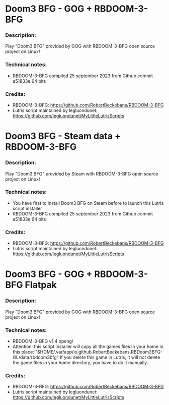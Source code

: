 # Doom3 BFG - GOG + RBDOOM-3-BFG
### Description:
Play "Doom3 BFG" provided by GOG with RBDOOM-3-BFG open source project on Linux!
### Technical notes:
- RBDOOM-3-BFG compiled 25 september 2023 from Github commit a51833e 64 bits
### Credits:
- RBDOOM-3-BFG: https://github.com/RobertBeckebans/RBDOOM-3-BFG
- Lutris script maintained by legluondunet: https://github.com/legluondunet/MyLittleLutrisScripts

# Doom3 BFG - Steam data + RBDOOM-3-BFG
### Description:
Play "Doom3 BFG" provided by Steam with RBDOOM-3-BFG open source project on Linux!
### Technical notes:
- You have first to install Doom3 BFG on Steam before to launch this Lutris script installer
- RBDOOM-3-BFG compiled 25 september 2023 from Github commit a51833e 64 bits
### Credits:
- RBDOOM-3-BFG: https://github.com/RobertBeckebans/RBDOOM-3-BFG
- Lutris script maintained by legluondunet: https://github.com/legluondunet/MyLittleLutrisScripts

# Doom3 BFG - GOG + RBDOOM-3-BFG Flatpak
### Description:
Play "Doom3 BFG" provided by GOG with RBDOOM-3-BFG open source project on Linux!
### Technical notes:
- RBDOOM-3-BFG v1.4 opengl
- Attention: this script installer will copy all the games files in your home in this place: 
"$HOME/.var/app/io.github.RobertBeckebans.RBDoom3BFG-GL/data/rbdoom3bfg"
If you delete this game in Lutris, it will not delete the game files in your home directory, you have to do it manually.
### Credits:
- RBDOOM-3-BFG: https://github.com/RobertBeckebans/RBDOOM-3-BFG
- Lutris script maintained by legluondunet: https://github.com/legluondunet/MyLittleLutrisScripts
